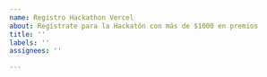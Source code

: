 ```yaml
---
name: Registro Hackathon Vercel
about: Regístrate para la Hackatón con más de $1000 en premios
title: ''
labels: ''
assignees: ''

---
```



